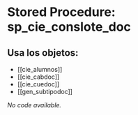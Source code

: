 # Stored Procedure: sp_cie_conslote_doc

## Usa los objetos:
- [[cie_alumnos]]
- [[cie_cabdoc]]
- [[cie_cuedoc]]
- [[gen_subtipodoc]]

*No code available.*
